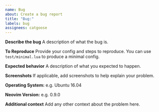 ```yaml
---
name: Bug
about: Create a bug report
title: "Bug:"
labels: bug
assignees: catgoose
---
```


**Describe the bug**
A description of what the bug is.

**To Reproduce**
Provide your config and steps to reproduce.
You can use `test/minimal.lua` to produce a minimal config.

**Expected behavior**
A description of what you expected to happen.

**Screenshots**
If applicable, add screenshots to help explain your problem.

**Operating System:**
e.g. Ubuntu 16.04

**Neovim Version:**
e.g. 0.9.0

**Additional context**
Add any other context about the problem here.
